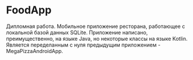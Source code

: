 # FoodApp

Дипломная работа. Мобильное приложение ресторана, работающее с локальной базой данных SQLite.
Приложение написано, преимущественно, на языке Java, но некоторые классы на языке Kotlin.
Является переделанным с нуля предыдущим приложением - MegaPizzaAndroidApp.
